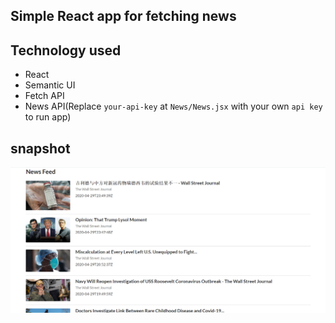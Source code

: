 ## Simple React app for fetching news

## Technology used

- React
- Semantic UI
- Fetch API
- News API(Replace `your-api-key` at `News/News.jsx` with your own `api key` to run app)

## snapshot

![picture alt](./img/snap.png)
